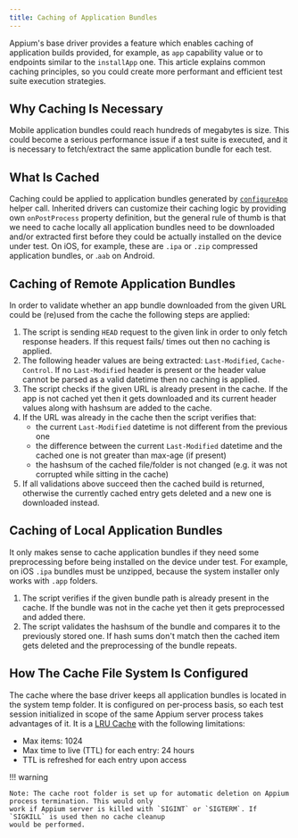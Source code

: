 ```yaml
---
title: Caching of Application Bundles
---
```


Appium's base driver provides a feature which enables caching of application builds provided, for example,
as `app` capability value or to endpoints similar to the `installApp` one. This article explains common caching
principles, so you could create more performant and efficient test suite execution strategies.

## Why Caching Is Necessary

Mobile application bundles could reach hundreds of megabytes is size. This could become a serious
performance issue if a test suite is executed, and it is necessary to fetch/extract the same application
bundle for each test.

## What Is Cached

Caching could be applied to application bundles generated by
[`configureApp`](https://github.com/appium/appium/blob/master/packages/base-driver/lib/basedriver/helpers.js#L107) helper call.
Inherited drivers can customize their caching logic by providing own `onPostProcess` property definition, but the general
rule of thumb is that we need to cache locally all application bundles need to be downloaded and/or extracted
first before they could be actually installed on the device under test. On iOS, for example, these are `.ipa` or
`.zip` compressed application bundles, or .`aab` on Android.

## Caching of Remote Application Bundles

In order to validate whether an app bundle downloaded from the given URL could be (re)used from the cache the following
steps are applied:

1. The script is sending `HEAD` request to the given link in order to only fetch response headers. If this request fails/
times out then no caching is applied.
2. The following header values are being extracted: `Last-Modified`, `Cache-Control`. If no `Last-Modified` header is present
or the header value cannot be parsed as a valid datetime then no caching is applied.
3. The script checks if the given URL is already present in the cache. If the app is not cached yet then it gets downloaded
and its current header values along with hashsum are added to the cache.
4. If the URL was already in the cache then the script verifies that:
    - the current `Last-Modified` datetime is not different from the previous one
    - the difference between the current `Last-Modified` datetime and the cached one is not greater than max-age (if present)
    - the hashsum of the cached file/folder is not changed (e.g. it was not corrupted while sitting in the cache)
5. If all validations above succeed then the cached build is returned, otherwise the currently cached entry gets
deleted and a new one is downloaded instead.

## Caching of Local Application Bundles

It only makes sense to cache application bundles if they need some preprocessing before being installed on the device under test.
For example, on iOS `.ipa` bundles must be unzipped, because the system installer only works with `.app` folders.

1. The script verifies if the given bundle path is already present in the cache. If the bundle was not in the cache yet
then it gets preprocessed and added there.
2. The script validates the hashsum of the bundle and compares it to the previously stored one. If hash sums don't match
then the cached item gets deleted and the preprocessing of the bundle repeats.

## How The Cache File System Is Configured

The cache where the base driver keeps all application bundles is located in the system temp folder. It is configured
on per-process basis, so each test session initialized in scope of the same Appium server process takes advantages
of it. It is a [LRU Cache](https://www.npmjs.com/package/lru-cache) with the following limitations:

- Max items: 1024
- Max time to live (TTL) for each entry: 24 hours
- TTL is refreshed for each entry upon access

!!! warning

    Note: The cache root folder is set up for automatic deletion on Appium process termination. This would only
    work if Appium server is killed with `SIGINT` or `SIGTERM`. If `SIGKILL` is used then no cache cleanup
    would be performed.
